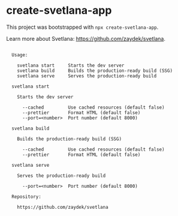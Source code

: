 # create-svetlana-app

This project was bootstrapped with `npx create-svetlana-app`.

Learn more about Svetlana: https://github.com/zaydek/svetlana.

```

  Usage:

    svetlana start     Starts the dev server
    svetlana build     Builds the production-ready build (SSG)
    svetlana serve     Serves the production-ready build

  svetlana start

    Starts the dev server

      --cached         Use cached resources (default false)
      --prettier       Format HTML (default false)
      --port=<number>  Port number (default 8000)

  svetlana build

    Builds the production-ready build (SSG)

      --cached         Use cached resources (default false)
      --prettier       Format HTML (default false)

  svetlana serve

    Serves the production-ready build

      --port=<number>  Port number (default 8000)

  Repository:

    https://github.com/zaydek/svetlana

```
